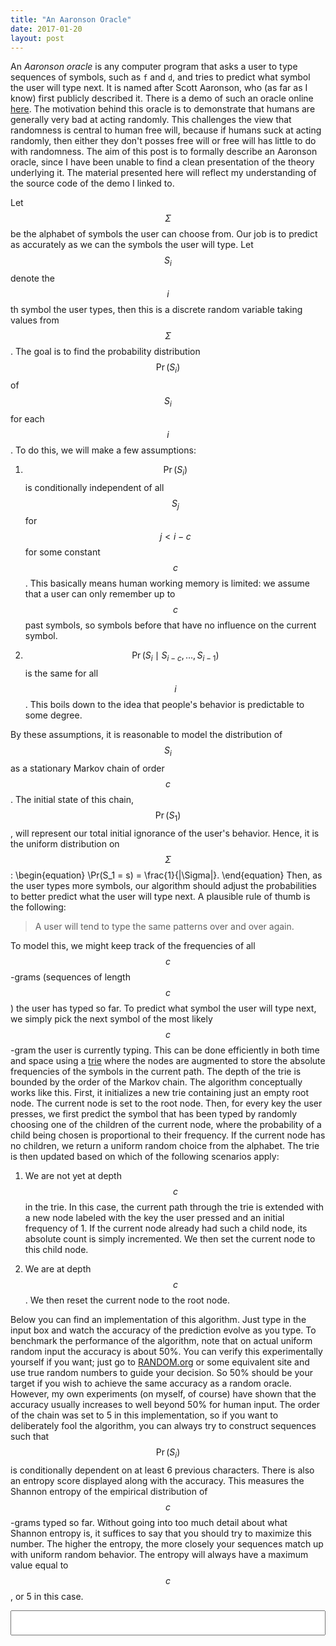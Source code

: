 ```yaml
---
title: "An Aaronson Oracle"
date: 2017-01-20
layout: post
---
```

An *Aaronson oracle* is any computer program that asks a user to type sequences of symbols, such as `f` and `d`, and tries to predict what symbol the user will type next.
It is named after Scott Aaronson, who (as far as I know) first publicly described it. There is a demo of such an oracle online [here](http://people.ischool.berkeley.edu/~nick/aaronson-oracle/).
The motivation behind this oracle is to demonstrate that humans are generally very bad at acting randomly. This challenges the view that randomness is central to human free will, because if humans
suck at acting randomly, then either they don't posses free will or free will has little to do with randomness. The aim of this post is to formally describe an Aaronson oracle, since I have been
unable to find a clean presentation of the theory underlying it. The material presented here will reflect my understanding of the source code of the demo I linked to.

Let $$\Sigma$$ be the alphabet of symbols the user can choose from. Our job is to predict as accurately as we can the symbols the user will type. Let $$S_i$$ denote the $$i$$th symbol the user types,
then this is a discrete random variable taking values from $$\Sigma$$. The goal is to find the probability distribution $$\Pr(S_i)$$ of $$S_i$$ for each $$i$$. To do this, we will make a few assumptions:

1. $$\Pr(S_i)$$ is conditionally independent of all $$S_j$$ for $$j < i - c$$ for some constant $$c$$.
This basically means human working memory is limited: we assume that a user can only remember up to $$c$$ past symbols, so symbols before that have no influence on the current symbol.

2. $$\Pr(S_i \mid S_{i-c}, \dots, S_{i-1})$$ is the same for all $$i$$.
This boils down to the idea that people's behavior is predictable to some degree.

By these assumptions, it is reasonable to model the distribution of $$S_i$$ as a stationary Markov chain of order $$c$$.
The initial state of this chain, $$\Pr(S_1)$$, will represent our total initial ignorance of the user's behavior. Hence, it is the uniform distribution on $$\Sigma$$:
\begin{equation}
    \Pr(S_1 = s) = \frac{1}{|\Sigma|}.
\end{equation}
Then, as the user types more symbols, our algorithm should adjust the probabilities to better predict what the user will type next.
A plausible rule of thumb is the following:

>A user will tend to type the same patterns over and over again.

To model this, we might keep track of the frequencies of all $$c$$-grams (sequences of length $$c$$) the user has typed so far.
To predict what symbol the user will type next, we simply pick the next symbol of the most likely $$c$$-gram the user is currently typing.
This can be done efficiently in both time and space using a [trie](https://en.wikipedia.org/wiki/Trie) where the nodes are augmented to store the absolute frequencies
of the symbols in the current path. The depth of the trie is bounded by the order of the Markov chain. The algorithm conceptually works like this. First, it initializes
a new trie containing just an empty root node. The current node is set to the root node. Then, for every key the user presses, we first predict the symbol that has been typed
by randomly choosing one of the children of the current node, where the probability of a child being chosen is proportional to their frequency.
If the current node has no children, we return a uniform random choice from the alphabet.
The trie is then updated based on which of the following scenarios apply:

1. We are not yet at depth $$c$$ in the trie. In this case, the current path through the trie is extended with a new node labeled with the key the user pressed and an initial frequency of 1.
If the current node already had such a child node, its absolute count is simply incremented. We then set the current node to this child node.

2. We are at depth $$c$$. We then reset the current node to the root node.

Below you can find an implementation of this algorithm. Just type in the input box and watch the accuracy of the prediction evolve as you type.
To benchmark the performance of the algorithm, note that on actual uniform random input the accuracy is about 50%. You can verify this experimentally yourself if you want;
just go to [RANDOM.org](https://www.random.org/) or some equivalent site and use true random numbers to guide your decision. So 50% should be your target if you wish to
achieve the same accuracy as a random oracle. However, my own experiments (on myself, of course) have shown that the accuracy usually increases to well beyond 50% for human input.
The order of the chain was set to 5 in this implementation, so if you want to deliberately fool the algorithm, you can always try to construct sequences such that $$\Pr(S_i)$$ is
conditionally dependent on at least 6 previous characters. There is also an entropy score displayed along with the accuracy. This measures the Shannon entropy of the empirical distribution
of $$c$$-grams typed so far. Without going into too much detail about what Shannon entropy is, it suffices to say that you should try to maximize this number. The higher the entropy,
the more closely your sequences match up with uniform random behavior. The entropy will always have a maximum value equal to $$c$$, or 5 in this case.

<input id="oracle" style="width: 100%; font-size: 30px">

<div id="stats"></div>

<div id="results"></div>

<script type="text/javascript">
    // key codes for f and d
    F_KEY = 102;
    D_KEY = 100;
    // order of the chain
    ORDER = 5;
    // number of correct and wrong guesses
    correct = 0;
    wrong = 0;

    /**
    * Node in the trie.
    * s: symbol of the node
    * d: depth of the node
    **/
    function Node(s, d) {
        // store symbol
        this.label = s;
        // store edges to children
        this.edges = [];
        // store absolute frequency
        this.count = 1;
        // store depth
        this.depth = d;

        // add an edge
        this.addEdge = function(symbol) {
            // if this edge exists already
            if(symbol in this.edges) {
                // increment count
                this.edges[symbol].count++;
            }else{
                // otherwise create new child
                this.edges[symbol] = new Node(symbol, this.depth + 1);
            }

            return this.edges[symbol];
        };

        // predict next symbol
        this.predict = function() {
            // return one of the children with probability proportional to frequency
            var q = Math.random();
            var total = 0;
            for(edge in this.edges) {
                total += this.edges[edge].count;
            }
            for(edge in this.edges) {
                if(this.edges[edge].count / total >= q) {
                    return this.edges[edge].label;
                }
            }

            // otherwise return uniform random guess
            return Math.random() <= 0.5 ? "f" : "d";
        }

        // compute entropy starting from this node
        this.entropy = function(p, t) {
            var q = p * (this.count / t);
            if($.isEmptyObject(this.edges)) {
                return q * Math.log(q) / Math.log(2.0);
            }else{
                var total = 0;
                var r = 0;
                for(edge in this.edges) {
                    total += this.edges[edge].count;
                }
                for(edge in this.edges) {
                    r += this.edges[edge].entropy(q, total);
                }

                return r;
            }
        }
    }

    // process keys
    function process(key) {
        // predict this key
        var prediction = current.predict();

        // update trie
        trie.count++;
        current = current.addEdge(key);
        
        // restart from root if necessary
        if(current.depth >= ORDER) {
            current = trie;
        }

        // update stats
        color = (key === prediction) ? "black" : "red";
        $("#results").prepend("<p style='color: " + color + "'>actual: " + key + "; predicted: " + prediction + "</p>");
        if(key === prediction) {
            correct++;
        }else{
            wrong++;
        }
        acc = Math.round(100 * correct / (correct + wrong));
        $("#stats").html("<p>accuracy: " + acc + "%</p>");
        $("#stats").append("<p>entropy: " + Math.abs(trie.entropy(1, trie.count)) + " / " + ORDER + " bits</p>")
    }

    // test on n random inputs
    function test(n) {
        while(n --> 0) {
            process(Math.random() <= 0.5 ? "f" : "d");
        }
    }

    // handle key presses
    $("#oracle").keypress(function(event) {
        // if key was f or d
        if(event.which == F_KEY || event.which == D_KEY) {
            var key = (event.which == F_KEY) ? "f" : "d";
            process(key);
        }

        $("#oracle").val("");
    })

    // initialize
    trie = new Node('', 0);
    current = trie;
</script>